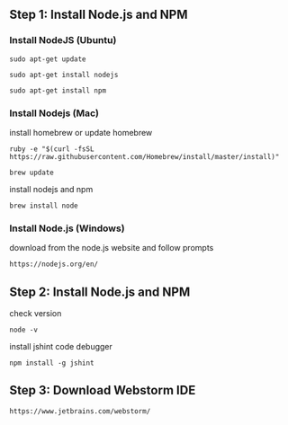 ## Step 1: Install Node.js and NPM

### Install NodeJS (Ubuntu)

    sudo apt-get update

    sudo apt-get install nodejs

    sudo apt-get install npm


### Install Nodejs (Mac)

install homebrew or update homebrew

    ruby -e "$(curl -fsSL https://raw.githubusercontent.com/Homebrew/install/master/install)"
    
    brew update

install nodejs and npm

    brew install node


### Install Node.js (Windows)

download from the node.js website and follow prompts

    https://nodejs.org/en/
    
    
## Step 2: Install Node.js and NPM

check version

    node -v

install jshint code debugger

    npm install -g jshint
    
## Step 3: Download Webstorm IDE

    https://www.jetbrains.com/webstorm/







